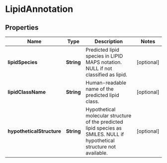 

# LipidAnnotation



## Properties

| Name | Type | Description | Notes |
|------------ | ------------- | ------------- | -------------|
|**lipidSpecies** | **String** | Predicted lipid species in LIPID MAPS notation.  NULL if not classified as lipid. |  [optional] |
|**lipidClassName** | **String** | Human-readable name of the predicted lipid class. |  [optional] |
|**hypotheticalStructure** | **String** | Hypothetical molecular structure of the predicted lipid species as SMILES.  NULL if hypothetical structure not available. |  [optional] |



